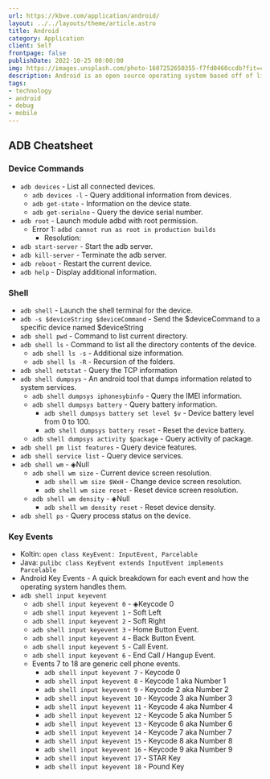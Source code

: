 ```yaml
---
url: https://kbve.com/application/android/
layout: ../../layouts/theme/article.astro
title: Android
category: Application
client: Self
frontpage: false
publishDate: 2022-10-25 00:00:00
img: https://images.unsplash.com/photo-1607252650355-f7fd0460ccdb?fit=crop&w=1400&h=700&q=75
description: Android is an open source operating system based off of linux.
tags:
- technology
- android
- debug
- mobile
---
```



## ADB Cheatsheet

### Device Commands

- `adb devices` - List all connected devices.
  - `adb devices -l` - Query additional information from devices.
  - `adb get-state` - Information on the device state.
  - `adb get-serialno` - Query the device serial number.
- `adb root` - Launch module adbd with root permission.
  - Error 1: `adbd cannot run as root in production builds`
    - Resolution:
- `adb start-server` - Start the adb server.
- `adb kill-server` - Terminate the adb server.
- `adb reboot` - Restart the current device.
- `adb help` - Display additional information.

### Shell

- `adb shell` - Launch the shell terminal for the device.
- `adb -s $deviceString $deviceCommand` - Send the $deviceCommand to a specific device named $deviceString
- `adb shell pwd` - Command to list current directory.
- `adb shell ls` - Command to list all the directory contents of the device.
  - `adb shell ls -s` - Additional size information.
  - `adb shell ls -R` - Recursion of the folders.
- `adb shell netstat` - Query the TCP information
- `adb shell dumpsys` - An android tool that dumps information related to system services.
  - `adb shell dumpsys iphonesybinfo` - Query the IMEI information.
  - `adb shell dumpsys battery` - Query battery information.
    - `adb shell dumpsys battery set level $v` - Device battery level from 0 to 100.
    - `adb shell dumpsys battery reset` - Reset the device battery.
  - `adb shell dumpsys activity $package` - Query activity of package.
- `adb shell pm list features` - Query device features.
- `adb shell service list` - Query device services.
- `adb shell wm` - ◈Null
  - `adb shell wm size` - Current device screen resolution.
    - `adb shell wm size $WxH` - Change device screen resolution.
    - `adb shell wm size reset` - Reset device screen resolution.
  - `adb shell wm density` - ◈Null
    - `adb shell wm density reset` - Reset device density.
- `adb shell ps` - Query process status on the device.

### Key Events

- Koltin: `open class KeyEvent: InputEvent, Parcelable`
- Java: `pulibc class KeyEvent extends InputEvent implements Parcelable`
- Android Key Events - A quick breakdown for each event and how the operating system handles them.
- `adb shell input keyevent`
  - `adb shell input keyevent 0` - ◈Keycode 0
  - `adb shell input keyevent 1` - Soft Left
  - `adb shell input keyevent 2` - Soft Right
  - `adb shell input keyevent 3` - Home Button Event.
  - `adb shell input keyevent 4` - Back Button Event.
  - `adb shell input keyevent 5` - Call Event.
  - `adb shell input keyevent 6` - End Call / Hangup Event.
  - Events 7 to 18 are generic cell phone events.
    - `adb shell input keyevent 7` - Keycode 0
    - `adb shell input keyevent 8` - Keycode 1 aka Number 1
    - `adb shell input keyevent 9` - Keycode 2 aka Number 2
    - `adb shell input keyevent 10` - Keycode 3 aka Number 3
    - `adb shell input keyevent 11` - Keycode 4 aka Number 4
    - `adb shell input keyevent 12` - Keycode 5 aka Number 5
    - `adb shell input keyevent 13` - Keycode 6 aka Number 6
    - `adb shell input keyevent 14` - Keycode 7 aka Number 7
    - `adb shell input keyevent 15` - Keycode 8 aka Number 8
    - `adb shell input keyevent 16` - Keycode 9 aka Number 9
    - `adb shell input keyevent 17` - STAR Key
    - `adb shell input keyevent 18` - Pound Key

